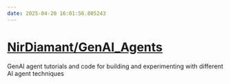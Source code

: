 ```yaml
---
date: 2025-04-20 16:01:56.805243
---
```


# [NirDiamant/GenAI_Agents](https://github.com/NirDiamant/GenAI_Agents)

GenAI agent tutorials and code for building and experimenting with different AI agent techniques